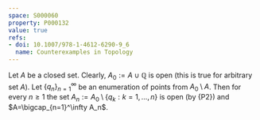 ```yaml
---
space: S000060
property: P000132
value: true
refs:
- doi: 10.1007/978-1-4612-6290-9_6
  name: Counterexamples in Topology
---
```


Let $A$ be a closed set. Clearly, $A_0:=A\cup \mathbb Q$ is open (this is true for arbitrary set $A$). Let $\{q_n\}_{n=1}^\infty$ be an enumeration of
points from $A_0\setminus A$. Then for every $n\geq 1$ the set $A_n:=A_0\setminus\{q_k:k=1,\ldots,n\}$ is open (by {P2})
and $A=\bigcap_{n=1}^\infty A_n$.
